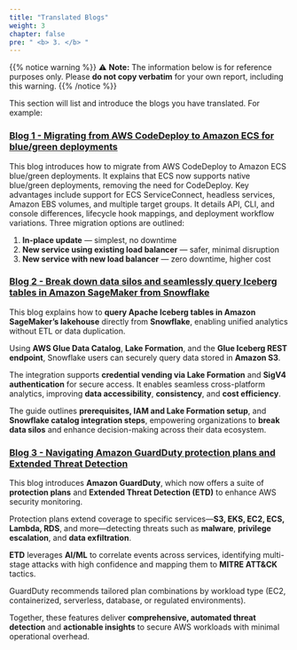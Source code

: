 ```yaml
---
title: "Translated Blogs"
weight: 3
chapter: false
pre: " <b> 3. </b> "
---
```


{{% notice warning %}}
⚠️ **Note:** The information below is for reference purposes only. Please **do not copy verbatim** for your own report, including this warning.
{{% /notice %}}

This section will list and introduce the blogs you have translated. For example:

###  [Blog 1 - Migrating from AWS CodeDeploy to Amazon ECS for blue/green deployments](3.1-Blog1/)
This blog introduces how to migrate from AWS CodeDeploy to Amazon ECS blue/green deployments. It explains that ECS now supports native blue/green deployments, removing the need for CodeDeploy. Key advantages include support for ECS ServiceConnect, headless services, Amazon EBS volumes, and multiple target groups. It details API, CLI, and console differences, lifecycle hook mappings, and deployment workflow variations. Three migration options are outlined:

1. **In-place update** — simplest, no downtime  
2. **New service using existing load balancer** — safer, minimal disruption  
3. **New service with new load balancer** — zero downtime, higher cost


###  [Blog 2 - Break down data silos and seamlessly query Iceberg tables in Amazon SageMaker from Snowflake](3.2-Blog2/)

This blog explains how to **query Apache Iceberg tables in Amazon SageMaker’s lakehouse** directly from **Snowflake**, enabling unified analytics without ETL or data duplication.  

Using **AWS Glue Data Catalog**, **Lake Formation**, and the **Glue Iceberg REST endpoint**, Snowflake users can securely query data stored in **Amazon S3**.  

The integration supports **credential vending via Lake Formation** and **SigV4 authentication** for secure access. It enables seamless cross-platform analytics, improving **data accessibility**, **consistency**, and **cost efficiency**.  

The guide outlines **prerequisites, IAM and Lake Formation setup**, and **Snowflake catalog integration steps**, empowering organizations to **break data silos** and enhance decision-making across their data ecosystem.


###  [Blog 3 - Navigating Amazon GuardDuty protection plans and Extended Threat Detection](3.3-Blog3/)
This blog introduces **Amazon GuardDuty**, which now offers a suite of **protection plans** and **Extended Threat Detection (ETD)** to enhance AWS security monitoring.  

Protection plans extend coverage to specific services—**S3, EKS, EC2, ECS, Lambda, RDS**, and more—detecting threats such as **malware**, **privilege escalation**, and **data exfiltration**.  

**ETD** leverages **AI/ML** to correlate events across services, identifying multi-stage attacks with high confidence and mapping them to **MITRE ATT&CK** tactics.  

GuardDuty recommends tailored plan combinations by workload type (EC2, containerized, serverless, database, or regulated environments).  

Together, these features deliver **comprehensive, automated threat detection** and **actionable insights** to secure AWS workloads with minimal operational overhead.


<!-- ###  [Blog 4 - ...](3.4-Blog4/)
This blog introduces how to start building a data lake in the healthcare sector by applying a microservices architecture. You will learn why data lakes are important for storing and analyzing diverse healthcare data (electronic medical records, lab test data, medical IoT devices…), how microservices help make the system more flexible, scalable, and easier to maintain. The article also guides you through the steps to set up the environment, organize the data processing pipeline, and ensure compliance with security & privacy standards such as HIPAA.

###  [Blog 5 - ...](3.5-Blog5/)
This blog introduces how to start building a data lake in the healthcare sector by applying a microservices architecture. You will learn why data lakes are important for storing and analyzing diverse healthcare data (electronic medical records, lab test data, medical IoT devices…), how microservices help make the system more flexible, scalable, and easier to maintain. The article also guides you through the steps to set up the environment, organize the data processing pipeline, and ensure compliance with security & privacy standards such as HIPAA.

###  [Blog 6 - ...](3.6-Blog6/)
This blog introduces how to start building a data lake in the healthcare sector by applying a microservices architecture. You will learn why data lakes are important for storing and analyzing diverse healthcare data (electronic medical records, lab test data, medical IoT devices…), how microservices help make the system more flexible, scalable, and easier to maintain. The article also guides you through the steps to set up the environment, organize the data processing pipeline, and ensure compliance with security & privacy standards such as HIPAA. -->
